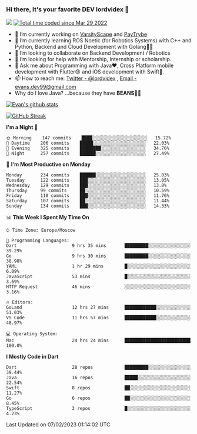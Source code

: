 ### Hi there, It's your favorite DEV lordvidex 👋
<img src="https://komarev.com/ghpvc/?username=lordvidex&label=Views&color=blue&style=plastic" /> <a href="https://wakatime.com/@0e56db35-d16b-410a-acc0-4085055304bf"><img src="https://wakatime.com/badge/user/0e56db35-d16b-410a-acc0-4085055304bf.svg" alt="Total time coded since Mar 29 2022" /></a>

- 🔭 I’m currently working on [VarsityScape](https://varsityscape.com) and [PayTrybe](https://www.paytrybe.com)
- 🌱 I’m currently learning ROS Noetic (for Robotics Systems) with C++ and Python, Backend and Cloud Development with Golang🧙🏼
- 👯 I’m looking to collaborate on Backend Development / Robotics
- 🤔 I’m looking for help with Mentorship, Internship or scholarship.
- 💬 Ask me about Programming with Java❤️, Cross Platform mobile development with Flutter😍 and iOS development with Swift🚀.
- 📫 How to reach me: [Twitter - @lordvidex](https://twitter.com/lordvidex) , [Email - evans.dev99@gmail.com](mailto:evans.dev99@gmail.com?body=Hello%20Evans,)
- Why do I love Java? ...because they have **BEANS**🤤😋

<div>
<!-- <a href="https://github.com/lordvidex">
  <img src="https://github-readme-stats.vercel.app/api/top-langs/?username=lordvidex&theme=light" />
</a>    -->
<!-- [![Top Langs](https://github-readme-stats.vercel.app/api/top-langs/?username=lordvidex)](https://github.com/lordvidex/)  -->
<a href="https://github.com/lordvidex">
 <img src="https://github-readme-stats.vercel.app/api?username=lordvidex&show_icons=true&theme=light&line_height=27" alt="Evan's github stats"/>
</a>
</div>

[![GitHub Streak](https://github-readme-streak-stats.herokuapp.com?user=lordvidex&theme=github-dark&hide_border=true)](https://git.io/streak-stats)

<!--
  <a href="https://github.com/iampawan/FlutterExampleApps">
    <img align="center" src="https://github-readme-stats.vercel.app/api/pin/?username=iampawan&repo=FlutterExampleApps&theme=light" />

  </a>
  <a href="https://github.com/iampawan/VelocityX">
   <img align="center" src="https://github-readme-stats.vercel.app/api/pin/?username=iampawan&repo=VelocityX&theme=light" />
  </a>
-->
<!--START_SECTION:waka-->
**I'm a Night 🦉** 

```text
🌞 Morning    147 commits    ████░░░░░░░░░░░░░░░░░░░░░   15.72% 
🌆 Daytime    206 commits    █████░░░░░░░░░░░░░░░░░░░░   22.03% 
🌃 Evening    325 commits    ████████░░░░░░░░░░░░░░░░░   34.76% 
🌙 Night      257 commits    ██████░░░░░░░░░░░░░░░░░░░   27.49%

```
📅 **I'm Most Productive on Monday** 

```text
Monday       234 commits    ██████░░░░░░░░░░░░░░░░░░░   25.03% 
Tuesday      122 commits    ███░░░░░░░░░░░░░░░░░░░░░░   13.05% 
Wednesday    129 commits    ███░░░░░░░░░░░░░░░░░░░░░░   13.8% 
Thursday     99 commits     ██░░░░░░░░░░░░░░░░░░░░░░░   10.59% 
Friday       110 commits    ███░░░░░░░░░░░░░░░░░░░░░░   11.76% 
Saturday     107 commits    ██░░░░░░░░░░░░░░░░░░░░░░░   11.44% 
Sunday       134 commits    ███░░░░░░░░░░░░░░░░░░░░░░   14.33%

```


📊 **This Week I Spent My Time On** 

```text
⌚︎ Time Zone: Europe/Moscow

💬 Programming Languages: 
Dart                     9 hrs 35 mins       █████████░░░░░░░░░░░░░░░░   39.29% 
Go                       9 hrs 30 mins       █████████░░░░░░░░░░░░░░░░   38.98% 
YAML                     1 hr 29 mins        █░░░░░░░░░░░░░░░░░░░░░░░░   6.09% 
JavaScript               53 mins             █░░░░░░░░░░░░░░░░░░░░░░░░   3.69% 
HTTP Request             46 mins             ░░░░░░░░░░░░░░░░░░░░░░░░░   3.16%

🔥 Editors: 
GoLand                   12 hrs 27 mins      ████████████░░░░░░░░░░░░░   51.03% 
VS Code                  11 hrs 57 mins      ████████████░░░░░░░░░░░░░   48.97%

💻 Operating System: 
Mac                      24 hrs 24 mins      █████████████████████████   100.0%

```

**I Mostly Code in Dart** 

```text
Dart                     28 repos            █████████░░░░░░░░░░░░░░░░   39.44% 
Java                     16 repos            █████░░░░░░░░░░░░░░░░░░░░   22.54% 
Swift                    8 repos             ██░░░░░░░░░░░░░░░░░░░░░░░   11.27% 
Go                       6 repos             ██░░░░░░░░░░░░░░░░░░░░░░░   8.45% 
TypeScript               3 repos             █░░░░░░░░░░░░░░░░░░░░░░░░   4.23%

```



 Last Updated on 07/02/2023 01:14:02 UTC
<!--END_SECTION:waka-->
